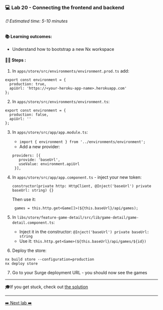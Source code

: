 ### 💻 Lab 20 - Connecting the frontend and backend

###### ⏰ Estimated time: 5-10 minutes

#### 📚 Learning outcomes:

- Understand how to bootstrap a new Nx workspace

#### 🏋️‍♀️ Steps :

1. In `apps/store/src/environments/environment.prod.ts` add:

```
export const environment = {
  production: true,
  apiUrl: 'https://<your-heroku-app-name>.herokuapp.com'
};
```

2. In `apps/store/src/environments/environment.ts`:

```
export const environment = {
  production: false,
  apiUrl: ''
};
```

3. In `apps/store/src/app/app.module.ts`:
    - `import { environment } from '../environments/environment';`
    - Add a new provider:
     ```
    providers: [{
        provide: 'baseUrl',
        useValue: environment.apiUrl
      }],
    ```
   
4. In `apps/store/src/app/app.component.ts` - inject your new token:
    
    ```
   constructor(private http: HttpClient, @Inject('baseUrl') private baseUrl: string) {}
   ```
   
   Then use it:
   
   ```
    games = this.http.get<Game[]>(${this.baseUrl}/api/games);
    ```

5. In `libs/store/feature-game-detail/src/lib/game-detail/game-detail.component.ts`:
    - Inject it in the constructor: `@Inject('baseUrl') private baseUrl: string`
    - Use it: `this.http.get<Game>(${this.baseUrl}/api/games/${id})`

6. Deploy the store:

```
nx build store --configuration=production
nx deploy store
```

7. Go to your Surge deployment URL - you should now see the games

---

🎓If you get stuck, check out [the solution](SOLUTION.md)

---

[➡️ Next lab ➡️](../lab21/LAB.md)
